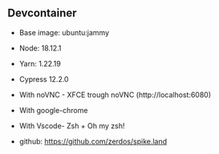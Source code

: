 ## Devcontainer

- Base image: ubuntu:jammy
- Node: 18.12.1
- Yarn: 1.22.19
- Cypress 12.2.0
- With noVNC - XFCE trough noVNC (http://localhost:6080)
- With google-chrome
- With Vscode- Zsh + Oh my zsh!

- github: https://github.com/zerdos/spike.land
